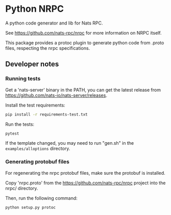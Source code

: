 # Python NRPC

A python code generator and lib for Nats RPC.

See https://github.com/nats-rpc/nrpc for more information on NRPC itself.

This package provides a protoc plugin to generate python code from
.proto files, respecting the nrpc specifications.

## Developer notes

### Running tests

Get a 'nats-server' binary in the PATH, you can get the latest release from
https://github.com/nats-io/nats-server/releases.

Install the test requirements:

```bash
pip install -r requirements-test.txt
```

Run the tests:

```bash
pytest
```

If the template changed, you may need to run "gen.sh" in the ``examples/alloptions``
directory.


### Generating protobuf files

For regenerating the nrpc protobuf files, make sure the protobuf is installed.

Copy 'nrpc.proto' from the https://github.com/nats-rpc/nrpc project into the nrpc/ directory.

Then, run the following command:

```bash
python setup.py protoc
```
